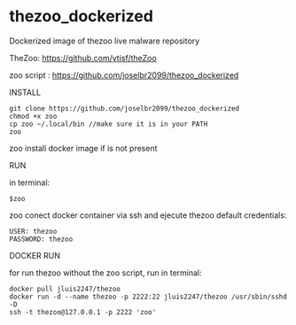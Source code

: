 # thezoo_dockerized
Dockerized image of thezoo live malware repository

TheZoo: https://github.com/ytisf/theZoo

zoo script : https://github.com/joselbr2099/thezoo_dockerized

INSTALL

    git clone https://github.com/joselbr2099/thezoo_dockerized
    chmod +x zoo
    cp zoo ~/.local/bin //make sure it is in your PATH
    zoo

zoo install docker image if is not present

RUN

in terminal:

    $zoo

zoo conect docker container via ssh and ejecute thezoo
default credentials:

    USER: thezoo
    PASSWORD: thezoo

DOCKER RUN

for run thezoo without the zoo script, run in terminal:

    docker pull jluis2247/thezoo
    docker run -d --name thezoo -p 2222:22 jluis2247/thezoo /usr/sbin/sshd -D
    ssh -t thezoo@127.0.0.1 -p 2222 'zoo'
